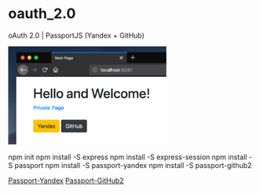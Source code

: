# oauth_2.0
oAuth 2.0 | PassportJS (Yandex + GitHub)

<img src = "https://github.com/Yalkinzsun/oauth_2.0/blob/master/img/screenshot.png" height = "200" />

npm init
npm install -S express
npm install -S express-session
npm install -S passport
npm install -S passport-yandex 
npm install -S passport-github2

[Passport-Yandex](http://www.passportjs.org/packages/passport-yandex/)
[Passport-GitHub2](http://www.passportjs.org/packages/passport-github2/)





